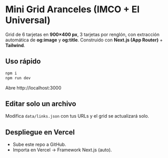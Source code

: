 # Mini Grid Aranceles (IMCO + El Universal)

Grid de 6 tarjetas en **900×400 px**, 3 tarjetas por renglón, con extracción automática de **og:image** y **og:title**. Construido con **Next.js (App Router)** + **Tailwind**.

## Uso rápido
```bash
npm i
npm run dev
```
Abre http://localhost:3000

## Editar solo un archivo
Modifica `data/links.json` con tus URLs y el grid se actualizará solo.

## Despliegue en Vercel
- Sube este repo a GitHub.
- Importa en Vercel → Framework Next.js (auto).

